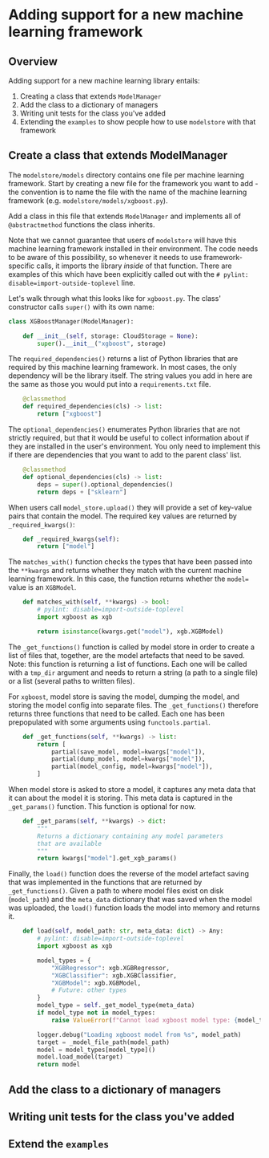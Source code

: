 # Adding support for a new machine learning framework

## Overview

Adding support for a new machine learning library entails:

1. Creating a class that extends `ModelManager`
2. Add the class to a dictionary of managers
3. Writing unit tests for the class you've added
4. Extending the `examples` to show people how to use `modelstore` with that framework

## Create a class that extends ModelManager

The `modelstore/models` directory contains one file per machine learning framework. Start by creating a new file for the framework you want to add - the convention is to name the file with the name of the machine learning framework (e.g. `modelstore/models/xgboost.py`).

Add a class in this file that extends `ModelManager` and implements all of `@abstractmethod` functions the class inherits. 

Note that we cannot guarantee that users of `modelstore` will have this machine learning framework installed in their environment. The code needs to be aware of this possibility, so whenever it needs to use framework-specific calls, it imports the library *inside* of that function. There are examples of this which have been explicitly called out with the `# pylint: disable=import-outside-toplevel` line.

Let's walk through what this looks like for `xgboost.py`. The class' constructor calls `super()` with its own name:

```python
class XGBoostManager(ModelManager):

    def __init__(self, storage: CloudStorage = None):
        super().__init__("xgboost", storage)
```

The `required_dependencies()` returns a list of Python libraries that are required by this machine learning framework. In most cases, the only dependency will be the library itself. The string values you add in here are the same as those you would put into a `requirements.txt` file.

```python
    @classmethod
    def required_dependencies(cls) -> list:
        return ["xgboost"]
```

The `optional_dependencies()` enumerates Python libraries that are not strictly required, but that it would be useful to collect information about if they are installed in the user's environment. You only need to implement this if there are dependencies that you want to add to the parent class' list.

```python
    @classmethod
    def optional_dependencies(cls) -> list:
        deps = super().optional_dependencies()
        return deps + ["sklearn"]
```

When users call `model_store.upload()` they will provide a set of key-value pairs that contain the model. The required key values are returned by `_required_kwargs()`:

```python
    def _required_kwargs(self):
        return ["model"]
```

The `matches_with()` function checks the types that have been passed into the `**kwargs` and returns whether they match with the current machine learning framework. In this case, the function returns whether the `model=` value is an `XGBModel`.

```python
    def matches_with(self, **kwargs) -> bool:
        # pylint: disable=import-outside-toplevel
        import xgboost as xgb

        return isinstance(kwargs.get("model"), xgb.XGBModel)
```

The `_get_functions()` function is called by model store in order to create a list of files that, together, are the model artefacts that need to be saved. Note: this function is returning a list of functions. Each one will be called with a `tmp_dir` argument and needs to return a string (a path to a single file) or a list (several paths to written files).

For `xgboost`, model store is saving the model, dumping the model, and storing the model config into separate files. The `_get_functions()` therefore returns three functions that need to be called. Each one has been prepopulated with some arguments using `functools.partial`.

```python
    def _get_functions(self, **kwargs) -> list:
        return [
            partial(save_model, model=kwargs["model"]),
            partial(dump_model, model=kwargs["model"]),
            partial(model_config, model=kwargs["model"]),
        ]
```

When model store is asked to store a model, it captures any meta data that it can about the model it is storing. This meta data is captured in the `_get_params()` function. This function is optional for now.

```python
    def _get_params(self, **kwargs) -> dict:
        """
        Returns a dictionary containing any model parameters
        that are available
        """
        return kwargs["model"].get_xgb_params()
```

Finally, the `load()` function does the reverse of the model artefact saving that was implemented in the functions that are returned by `_get_functions()`. Given a path to where model files exist on disk (`model_path`) and the `meta_data` dictionary that was saved when the model was uploaded, the `load()` function loads the model into memory and returns it.

```python
    def load(self, model_path: str, meta_data: dict) -> Any:
        # pylint: disable=import-outside-toplevel
        import xgboost as xgb

        model_types = {
            "XGBRegressor": xgb.XGBRegressor,
            "XGBClassifier": xgb.XGBClassifier,
            "XGBModel": xgb.XGBModel,
            # Future: other types
        }
        model_type = self._get_model_type(meta_data)
        if model_type not in model_types:
            raise ValueError(f"Cannot load xgboost model type: {model_type}")

        logger.debug("Loading xgboost model from %s", model_path)
        target = _model_file_path(model_path)
        model = model_types[model_type]()
        model.load_model(target)
        return model
```



## Add the class to a dictionary of managers

## Writing unit tests for the class you've added

## Extend the `examples`


